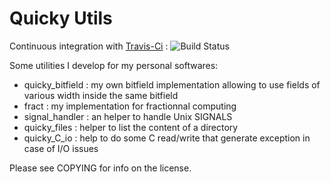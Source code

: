 # Quicky Utils

Continuous integration with [Travis-Ci](https://travis-ci.org/quicky2000/quicky_utils) : ![Build Status](https://travis-ci.org/quicky2000/quicky_utils.svg?branch=master)

Some utilities I develop for my personal softwares:
* quicky_bitfield : my own bitfield implementation allowing to use fields of
  various width inside the same bitfield
* fract : my implementation for fractionnal computing
* signal_handler : an helper to handle Unix SIGNALS
* quicky_files : helper to list the content of a directory
* quicky_C_io : help to do some C read/write that generate exception in case of
   I/O issues


Please see COPYING for info on the license.

